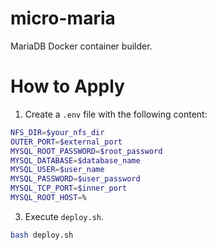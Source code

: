 
# micro-maria
MariaDB Docker container builder.

# How to Apply
1. Create a `.env` file with the following content:

```bash
NFS_DIR=$your_nfs_dir
OUTER_PORT=$external_port
MYSQL_ROOT_PASSWORD=$root_password
MYSQL_DATABASE=$database_name
MYSQL_USER=$user_name
MYSQL_PASSWORD=$user_password
MYSQL_TCP_PORT=$inner_port
MYSQL_ROOT_HOST=%
```

3. Execute `deploy.sh`.

```bash
bash deploy.sh
```

